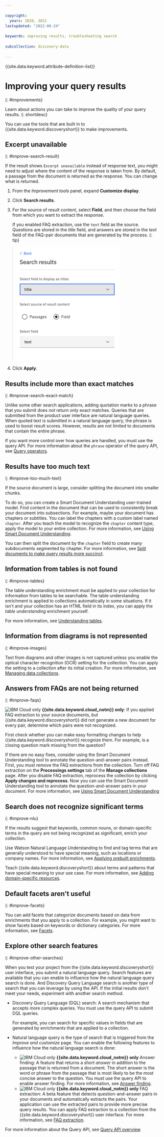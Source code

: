 ```yaml
---

copyright:
  years: 2020, 2022
lastupdated: "2022-06-24"

keywords: improving results, troubleshooting search

subcollection: discovery-data

---
```


{{site.data.keyword.attribute-definition-list}}

# Improving your query results
{: #improvements}

Learn about actions you can take to improve the quality of your query results.
{: shortdesc}

You can use the tools that are built in to {{site.data.keyword.discoveryshort}} to make improvements.

## Excerpt unavailable
{: #improve-search-result}

If the result shows `Excerpt unavailable` instead of response text, you might need to adjust where the content of the response is taken from. By default, a passage from the document is returned as the response. You can change what is returned.

1.  From the *Improvement tools* panel, expand **Customize display**.
1.  Click **Search results**.
1.  For the source of result content, select **Field**, and then choose the field from which you want to extract the response.

    If you enabled FAQ extraction, use the `text` field as the source. Questions are stored in the *title* field, and answers are stored in the *text* field of the FAQ-pair documents that are generated by the process.
    {: tip}

    ![SHows the Search results dialog](images/search-result-by-field.png)

1.  Click **Apply**.

## Results include more than exact matches
{: #improve-search-exact-match}

Unlike some other search applications, adding quotation marks to a phrase that you submit does *not* return only exact matches. Queries that are submitted from the product user interface are natural language queries. When quoted text is submitted in a natural language query, the phrase is used to boost result scores. However, results are not limited to documents that contain the entire phrase.

If you want more control over how queries are handled, you must use the query API. For more information about the `phrase` operator of the query API, see [Query operators](/docs/discovery-data?topic=discovery-data-query-operators#phrase).

## Results have too much text
{: #improve-too-much-text}

If the source document is large, consider splitting the document into smaller chunks.

To do so, you can create a Smart Document Understanding user-trained model. Find content in the document that can be used to consistently break your document into subsections. For example, maybe your document has chapters or subtitles. You can label the chapters with a custom label named `chapter`. After you teach the model to recognize the `chapter` content type, apply the model to your entire collection. For more information, see [Using Smart Document Understanding](/docs/discovery-data?topic=discovery-data-configuring-fields).

You can then split the document by the `chapter` field to create many subdocuments segmented by chapter. For more information, see [Split documents to make query results more succinct](/docs/discovery-data?topic=discovery-data-split-documents).

## Information from tables is not found
{: #improve-tables}

The table understanding enrichment must be applied to your collection for information from tables to be searchable. The table understanding enrichment is applied to collections automatically in some situations. If it isn't and your collection has an HTML field in its index, you can apply the *table understanding* enrichment yourself.

For more information, see [Understanding tables](/docs/discovery-data?topic=discovery-data-understanding_tables).

## Information from diagrams is not represented
{: #improve-images}

Text from diagrams and other images is not captured unless you enable the optical character recognition (OCR) setting for the collection. You can apply the setting to a collection after its initial creation. For more information, see [Managing data collections](/docs/discovery-data?topic=discovery-data-manage-collections).

## Answers from FAQs are not being returned
{: #improve-faqs}

![IBM Cloud only](images/ibm-cloud.png) **{{site.data.keyword.cloud_notm}} only**: If you applied FAQ extraction to your source documents, but {{site.data.keyword.discoveryshort}} did not generate a new document for every pair, determine which pairs were not recognized.

First check whether you can make easy formatting changes to help {{site.data.keyword.discoveryshort}} recognize them. For example, is a closing question mark missing from the question?

If there are no easy fixes, consider using the Smart Document Understanding tool to annotate the question-and-answer pairs instead. First, you must remove the FAQ extractions from the collection. Turn off FAQ extraction on the **Processings settings** tab of the **Manage collections** page. After you disable FAQ extraction, reprocess the collection by clicking **Apply changes and reprocess**. Now you can use the Smart Document Understanding tool to annotate the question-and-answer pairs in your document. For more information, see [Using Smart Document Understanding](/docs/discovery-data?topic=discovery-data-configuring-fields)

## Search does not recognize significant terms
{: #improve-nlu}

If the results suggest that keywords, common nouns, or domain-specific terms in the query are not being recognized as significant, enrich your collection.

Use Watson Natural Language Understanding to find and tag terms that are generally understood to have special meaning, such as locations or company names. For more information, see [Applying prebuilt enrichments](/docs/discovery-data?topic=discovery-data-nlu).

Teach {{site.data.keyword.discoveryshort}} about terms and patterns that have special meaning to your use case. For more information, see [Adding domain-specific resources](/docs/discovery-data?topic=discovery-data-domain).

## Default facets aren't useful
{: #improve-facets}

You can add facets that categorize documents based on data from enrichments that you apply to a collection. For example, you might want to show facets based on keywords or dictionary categories. For more information, see [Facets](/docs/discovery-data?topic=discovery-data-facets).

## Explore other search features
{: #improve-other-searches}

When you test your project from the {{site.data.keyword.discoveryshort}} user interface, you submit a natural language query. Search features are available that you can enable to influence how the natural language query search is done. And Discovery Query Language search is another type of search that you can leverage by using the API. If the initial results don't meet your needs, experiment with another search method.

-   Discovery Query Language (DQL) search: A search mechanism that accepts more complex queries. You must use the query API to submit DQL queries.

    For example, you can search for specific values in fields that are generated by enrichments that are applied to a collection.
-   Natural language query is the type of search that is triggered from the *Improve and customize* page. You can enable the following features to influence how the natural language search is done:

    -   ![IBM Cloud only](images/ibm-cloud.png) **{{site.data.keyword.cloud_notm}} only** Answer finding: A feature that returns a *short answer* in addition to the passage that is returned from a document. The short answer is the word or phrase from the passage that is most likely to be the most concise answer to the question. You must use the query API to enable answer finding. For more information, see [Answer finding](/docs/discovery-data?topic=discovery-data-query-parameters#answer-finding).
    -   ![IBM Cloud only](images/ibm-cloud.png) **{{site.data.keyword.cloud_notm}} only** FAQ extraction: A beta feature that detects question-and-answer pairs in your documents and automatically extracts the pairs. Your application can use the extracted pairs to provide more precise query results. You can apply FAQ extraction to a collection from the {{site.data.keyword.discoveryshort}} user interface. For more information, see [FAQ extraction](/docs/discovery-data?topic=discovery-data-sources#faq-extraction).

For more information about the Query API, see [Query API overview](/docs/discovery-data?topic=discovery-data-query-concepts).

